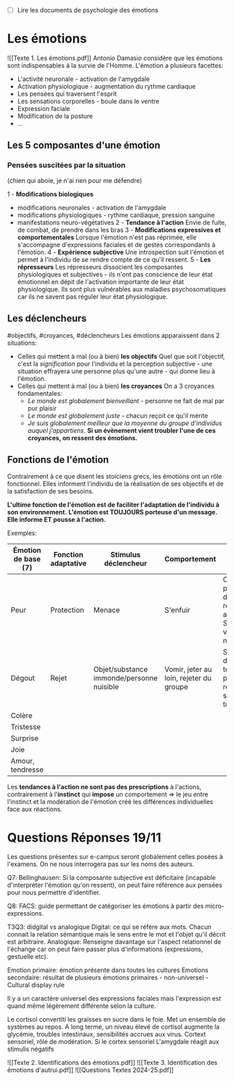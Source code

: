 - [ ] Lire les documents de psychologie des émotions
# Les émotions
![[Texte 1. Les émotions.pdf]]
Antonio Damasio considère que les émotions sont indispensables à la survie de l'Homme.
L'émotion a plusieurs facettes:
- L'activité neuronale - activation de l'amygdale
- Activation physiologique - augmentation du rythme cardiaque
- Les pensées qui traversent l'esprit
- Les sensations corporelles - boule dans le ventre
- Expression faciale
- Modification de la posture
- ...

## Les 5 composantes d'une émotion
### Pensées suscitées par la situation 
(chien qui aboie, je n'ai rien pour me défendre)

1 - **Modifications biologiques**
- modifications neuronales - activation de l'amygdale
- modifications physiologiques - rythme cardiaque, pression sanguine
- manifestations neuro-végétatives
2 - **Tendance à l'action** 
	Envie de fuite, de combat, de prendre dans les bras
3 - **Modifications expressives et comportementales**
	Lorsque l'émotion n'est pas réprimée, elle s'accompagne d'expressions faciales et de gestes correspondants à l'émotion.
4 - **Expérience subjective**
Une introspection suit l'émotion et permet à l'individu de se rendre compte de ce qu'il ressent.
5 - **Les répresseurs**
Les répresseurs dissocient les composantes physiologiques et subjectives - ils n'ont pas conscience de leur état émotionnel en dépit de l'activation importante de leur état physiologique. Ils sont plus vulnérables aux maladies psychosomatiques car ils ne savent pas réguler leur état physiologique.

## Les déclencheurs
#objectifs, #croyances, #déclencheurs
Les émotions apparaissent dans 2 situations: 
- Celles qui mettent à mal (ou à bien) **les objectifs**
	Quel que soit l'objectif, c'est la *signification* pour l'individu et la perception subjective - une situation effrayera une personne plus qu'une autre - qui donne lieu à l'émotion.
- Celles qui mettent à mal (ou à bien) **les croyances**
	 On a 3 croyances fondamentales:
	 - *Le monde est globalement bienveillant* - personne ne fait de mal par pur plaisir
	 - *Le monde est globalement juste* - chacun reçoit ce qu'il mérite
	 - *Je suis globalement meilleur que la moyenne du groupe d'individus auquel j'appartiens*.
	 **Si un évènement vient troubler l'une de ces croyances, on ressent des émotions.**

## Fonctions de l'émotion
Contrairement à ce que disent les stoïciens grecs, les émotions ont un rôle fonctionnel. Elles informent l'individu de la réalisation de ses objectifs et de la satisfaction de ses besoins.

**L'ultime fonction de l'émotion est de faciliter l'adaptation de l'individu à son environnement.**
**L'émotion est TOUJOURS porteuse d'un message. Elle informe ET pousse à l'action.**

Exemples:

| Émotion de base (**7**) | Fonction adaptative | Stimulus déclencheur                      | Comportement                            | Corrélat biologique                                                                   |
| ----------------------- | ------------------- | ----------------------------------------- | --------------------------------------- | ------------------------------------------------------------------------------------- |
| Peur                    | Protection          | Menace                                    | S'enfuir                                | Corps paralysé pour décider de la réaction appropriée. Sang redirigé vers les muscles |
| Dégout                  | Rejet               | Objet/substance immonde/personne nuisible | Vomir, jeter au loin, rejeter du groupe | S'accompagne de nausées, tentative primitive de rejeter les substances toxiques.      |
| Colère                  |                     |                                           |                                         |                                                                                       |
| Tristesse               |                     |                                           |                                         |                                                                                       |
| Surprise                |                     |                                           |                                         |                                                                                       |
| Joie                    |                     |                                           |                                         |                                                                                       |
| Amour, tendresse        |                     |                                           |                                         |                                                                                       |

Les **tendances à l'action ne sont pas des prescriptions** à l'actions, contrairement à l'**instinct** qui **impose** un comportement => le jeu entre l'instinct et la modération de l'émotion créé les différences individuelles face aux réactions.



# Questions Réponses 19/11

Les questions présentes sur e-campus seront globalement celles posées à l'examens.
On ne nous interrogera pas sur les noms des auteurs.

Q7: Bellinghausen: Si la composante subjective est déficitaire (incapable d'interpréter l'émotion qu'on ressent), on peut faire référence aux pensées pour nous permettre d'identifier.

Q8: FACS: guide permettant de catégoriser les émotions à partir des micro-expressions.

T3Q3: didgital vs analogique
Digital: ce qui se réfère aux mots. Chacun connait la relation sémantique mais le sens entre le mot et l'objet qu'il décrit est arbitraire. 
Analogique: Renseigne davantage sur l'aspect relationnel de l'échange car on peut faire passer plus d'informations (expressions, gestuelle etc).

Emotion primaire: émotion présente dans toutes les cultures
Emotions secondaire: résultat de plusieurs émotions primaires - non-universel - Cultural display rule

Il y a un caractère universel des expressions faciales mais l'expression est quand même légèrement différente selon la culture.

Le cortisol convertiti les graisses en sucre dans le foie. Met un ensemble de systèmes au repos. A long terme, un niveau élevé de cortisol augmente la glycémie, troubles intestinaux, sensibilités accrues aux virus.
Cortext sensoriel, rôle de modération. Si le cortex sensoriel 
L'amygdale réagit aux stimulis négatifs

![[Texte 2. Identifications des émotions.pdf]]
![[Texte 3. Identification des émotions d'autrui.pdf]]
![[Questions Textes 2024-25.pdf]]







